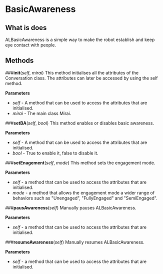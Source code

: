 # BasicAwareness

## What is does
ALBasicAwareness is a simple way to make the robot establish and keep eye contact with people.

## Methods
###__init__(*self*, *mirai*)
This method initialises all the attributes of the Conversation class. The attributes can later be accessed by using
the self method. 

__Parameters__
- *self* - A method that can be used to access the attributes that are initialised. 
- *mirai* - The main class Mirai. 

###__setBA__(*self*, *bool*)
This method enables or disables basic awareness.

__Parameters__
- *self* - A method that can be used to access the attributes that are initialised. 
- *bool* - True to enable it, false to disable it.


###__setEnagement__(*self*, *mode*)
This method sets the engagement mode.

__Parameters__
- *self* - a method that can be used to access the attributes that are initialised. 
- *mode* - a method that allows the engagement mode a wider range of behaviors such as "Unengaged", "FullyEngaged" and "SemiEngaged".

###__pausAwareness__(*self*)
Manually pauses ALBasicAwareness.

__Parameters__
- *self* - a method that can be used to access the attributes that are initialised. 

###__resumeAwareness__(*self*)
Manually resumes ALBasicAwareness.

__Parameters__
- *self* - a method that can be used to access the attributes that are initialised. 


